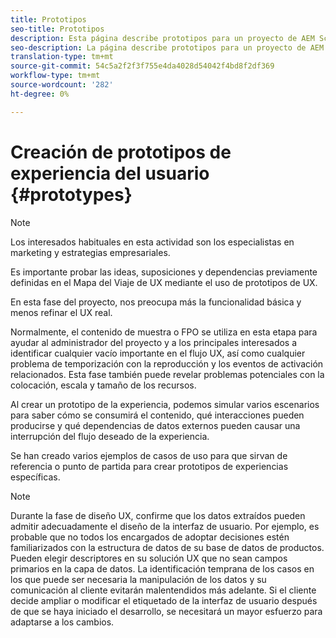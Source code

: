 ```yaml
---
title: Prototipos
seo-title: Prototipos
description: Esta página describe prototipos para un proyecto de AEM Screens
seo-description: La página describe prototipos para un proyecto de AEM Screens
translation-type: tm+mt
source-git-commit: 54c5a2f2f3f755e4da4028d54042f4bd8f2df369
workflow-type: tm+mt
source-wordcount: '282'
ht-degree: 0%

---
```



# Creación de prototipos de experiencia del usuario {#prototypes}

>[!NOTE]
>
>Los interesados habituales en esta actividad son los especialistas en marketing y estrategias empresariales.

Es importante probar las ideas, suposiciones y dependencias previamente definidas en el Mapa del Viaje de UX mediante el uso de prototipos de UX.

En esta fase del proyecto, nos preocupa más la funcionalidad básica y menos refinar el UX real.

Normalmente, el contenido de muestra o FPO se utiliza en esta etapa para ayudar al administrador del proyecto y a los principales interesados a identificar cualquier vacío importante en el flujo UX, así como cualquier problema de temporización con la reproducción y los eventos de activación relacionados.
Esta fase también puede revelar problemas potenciales con la colocación, escala y tamaño de los recursos.

Al crear un prototipo de la experiencia, podemos simular varios escenarios para saber cómo se consumirá el contenido, qué interacciones pueden producirse y qué dependencias de datos externos pueden causar una interrupción del flujo deseado de la experiencia.

Se han creado varios ejemplos de casos de uso para que sirvan de referencia o punto de partida para crear prototipos de experiencias específicas.


>[!NOTE]
> Durante la fase de diseño UX, confirme que los datos extraídos pueden admitir adecuadamente el diseño de la interfaz de usuario.
> Por ejemplo, es probable que no todos los encargados de adoptar decisiones estén familiarizados con la estructura de datos de su base de datos de productos. Pueden elegir descriptores en su solución UX que no sean campos primarios en la capa de datos. La identificación temprana de los casos en los que puede ser necesaria la manipulación de los datos y su comunicación al cliente evitarán malentendidos más adelante. Si el cliente decide ampliar o modificar el etiquetado de la interfaz de usuario después de que se haya iniciado el desarrollo, se necesitará un mayor esfuerzo para adaptarse a los cambios.
